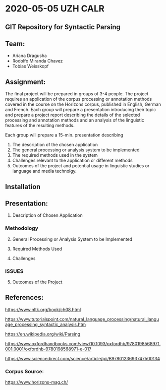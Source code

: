 # 2020-05-05 UZH CALR

## GIT Repository for Syntactic Parsing

## Team:

- Ariana Dragusha
- Rodolfo Miranda Chavez
- Tobias Weisskopf

## Assignment:

The final project will be prepared in groups of 3-4 people. The project requires an application
of the corpus processing or annotation methods covered in the course on the Horizons
corpus, published in English, German and French. Each group will prepare a presentation
introducing their topic and prepare a project report describing the details of the selected
processing and annotation methods and an analysis of the linguistic features of the resulting
methods.


Each group will prepare a 15-min. presentation describing
1. The description of the chosen application
2. The general processing or analysis system to be implemented
3. The required methods used in the system
4. Challenges relevant to the application or different methods
5. Outcomes of the project and potential usage in linguistic studies or language and
media technolgy.


## Installation



## Presentation:

01. Description of Chosen Application

### Methodology


02. General Processing or Analysis System to be Implemented

03. Required Methods Used

04. Challenges

### ISSUES

05. Outcomes of the Project


## References:

https://www.nltk.org/book/ch08.html

https://www.tutorialspoint.com/natural_language_processing/natural_language_processing_syntactic_analysis.htm

https://en.wikipedia.org/wiki/Parsing

https://www.oxfordhandbooks.com/view/10.1093/oxfordhb/9780198568971.001.0001/oxfordhb-9780198568971-e-017

https://www.sciencedirect.com/science/article/pii/B9780123693747500134



### Corpus Source: 

https://www.horizons-mag.ch/


